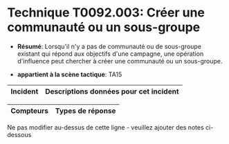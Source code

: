 # Technique T0092.003: Créer une communauté ou un sous-groupe

* **Résumé**: Lorsqu'il n'y a pas de communauté ou de sous-groupe existant qui répond aux objectifs d'une campagne, une opération d'influence peut chercher à créer une communauté ou un sous-groupe.

* **appartient à la scène tactique**: TA15


|Incident |Descriptions données pour cet incident |
|-------- |-------------------- |



|Compteurs |Types de réponse |
|-------- |-------------- |


Ne pas modifier au-dessus de cette ligne - veuillez ajouter des notes ci-dessous